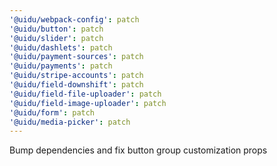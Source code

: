```yaml
---
'@uidu/webpack-config': patch
'@uidu/button': patch
'@uidu/slider': patch
'@uidu/dashlets': patch
'@uidu/payment-sources': patch
'@uidu/payments': patch
'@uidu/stripe-accounts': patch
'@uidu/field-downshift': patch
'@uidu/field-file-uploader': patch
'@uidu/field-image-uploader': patch
'@uidu/form': patch
'@uidu/media-picker': patch
---
```


Bump dependencies and fix button group customization props
